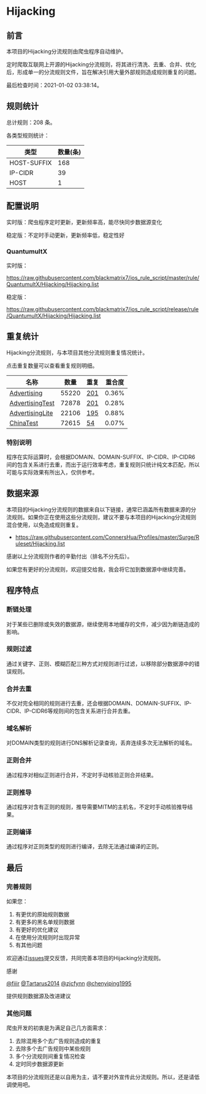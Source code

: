 # Hijacking

## 前言

本项目的Hijacking分流规则由爬虫程序自动维护。

定时爬取互联网上开源的Hijacking分流规则，将其进行清洗、去重、合并、优化后，形成单一的分流规则文件，旨在解决引用大量外部规则造成规则重复的问题。



最后检查时间：2021-01-02 03:38:14。

## 规则统计

总计规则：208 条。

各类型规则统计：

| 类型 | 数量(条) |
| ---- | ---- |
| HOST-SUFFIX | 168 |
| IP-CIDR | 39 |
| HOST | 1 |
## 配置说明

实时版：爬虫程序定时更新，更新频率高，能尽快同步数据源变化

稳定版：不定时手动更新，更新频率低，稳定性好

### QuantumultX 
实时版：

https://raw.githubusercontent.com/blackmatrix7/ios_rule_script/master/rule/QuantumultX/Hijacking/Hijacking.list

稳定版：

https://raw.githubusercontent.com/blackmatrix7/ios_rule_script/release/rule/QuantumultX/Hijacking/Hijacking.list

## 重复统计

Hijacking分流规则，与本项目其他分流规则重复情况统计。

点击重复数量可以查看重复规则明细。

| 名称 | 数量 | 重复 | 重合度 |
| ---- | ---- | ---- | ------ |
|  [Advertising](https://github.com/blackmatrix7/ios_rule_script/tree/master/rule/QuantumultX/Advertising)    | 55220   | [201](https://raw.githubusercontent.com/blackmatrix7/ios_rule_script/master/rule/QuantumultX/Hijacking/Hijacking_Repeat.list)   |   0.36% |
|  [AdvertisingTest](https://github.com/blackmatrix7/ios_rule_script/tree/master/rule/QuantumultX/AdvertisingTest)    | 72878   | [201](https://raw.githubusercontent.com/blackmatrix7/ios_rule_script/master/rule/QuantumultX/Hijacking/Hijacking_Repeat.list)   |   0.28% |
|  [AdvertisingLite](https://github.com/blackmatrix7/ios_rule_script/tree/master/rule/QuantumultX/AdvertisingLite)    | 22106   | [195](https://raw.githubusercontent.com/blackmatrix7/ios_rule_script/master/rule/QuantumultX/Hijacking/Hijacking_Repeat.list)   |   0.88% |
|  [ChinaTest](https://github.com/blackmatrix7/ios_rule_script/tree/master/rule/QuantumultX/ChinaTest)    | 72615   | [54](https://raw.githubusercontent.com/blackmatrix7/ios_rule_script/master/rule/QuantumultX/Hijacking/Hijacking_Repeat.list)   |   0.07% |
### 特别说明
程序在实际运算时，会根据DOMAIN、DOMAIN-SUFFIX、IP-CIDR、IP-CIDR6间的包含关系进行去重，而出于运行效率考虑，重复规则只统计纯文本匹配，所以可能与实际效果有所出入，仅供参考。

## 数据来源

本项目的Hijacking分流规则的数据来自以下链接，通常已涵盖所有数据来源的分流规则。如果你正在使用这些分流规则，建议不要与本项目的Hijacking分流规则混合使用，以免造成规则重复。

- https://raw.githubusercontent.com/ConnersHua/Profiles/master/Surge/Ruleset/Hijacking.list


感谢以上分流规则作者的辛勤付出（排名不分先后）。

如果您有更好的分流规则，欢迎提交给我，我会将它加到数据源中继续完善。

## 程序特点

### 断链处理

对于某些已删除或失效的数据源，继续使用本地缓存的文件，减少因为断链造成的影响。

### 规则过滤

通过关键字、正则、模糊匹配三种方式对规则进行过滤，以移除部分数据源中的错误规则。

### 合并去重

不仅对完全相同的规则进行去重，还会根据DOMAIN、DOMAIN-SUFFIX、IP-CIDR、IP-CIDR6等规则间的包含关系进行合并去重。

### 域名解析

对DOMAIN类型的规则进行DNS解析记录查询，丢弃连续多次无法解析的域名。

### 正则合并

通过程序对相似正则进行合并，不定时手动核验正则合并结果。

### 正则推导

通过程序对含有正则的规则，推导需要MITM的主机名，不定时手动核验推导结果。

### 正则编译

通过程序对正则类型的规则进行编译，去除无法通过编译的正则。

## 最后

### 完善规则

如果您：

1. 有更优的原始规则数据
2. 有更多的黑名单规则数据
3. 有更好的优化建议
4. 在使用分流规则时出现异常
5. 有其他问题

欢迎通过[issues](https://github.com/blackmatrix7/ios_rule_script/issues/new)提交反馈，共同完善本项目的Hijacking分流规则。

感谢

[@fiiir](https://github.com/fiiir) [@Tartarus2014](https://github.com/Tartarus2014) [@zjcfynn](https://github.com/zjcfynn) [@chenyiping1995](https://github.com/chenyiping1995) 

提供规则数据源及改进建议

### 其他问题

爬虫开发的初衷是为满足自己几方面需求：

1. 去除混用多个去广告规则造成的重复
2. 去除多个去广告规则中某些规则
3. 多个分流规则间重复情况检查
4. 定时同步数据源更新

本项目的分流规则还是以自用为主，请不要对外宣传此分流规则。所以，还是请低调使用吧。